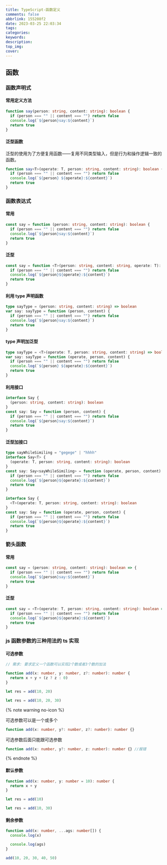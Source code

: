 ```yaml
---
title: TypeScript-函数定义
comments: false
abbrlink: 155208f2
date: 2023-03-25 22:03:34
tags:
categories:
keywords:
description:
top_img:
cover:
---
```


## 函数

### 函数声明式

#### 常用定义方法

```typescript
function say(person: string, content: string): boolean {
  if (person === "" || content === "") return false
  console.log(`${person}say:${content}`)
  return true
}
```

#### 泛型函数

泛型的使用为了方便复用函数——复用不同类型输入，但是行为和操作逻辑一致的函数。

```typescript
function say<T>(operate: T, person: string, content: string): boolean {
  if (person === "" || content === "") return false
  console.log(`${person} ${operate}:${content}`)
  return true
}
```

### 函数表达式

#### 常用

```typescript
const say = function (person: string, content: string): boolean {
  if (person === "" || content === "") return false
  console.log(`${person}say:${content}`)
  return true
}
```

#### 泛型

```typescript
const say = function <T>(person: string, content: string, operate: T): boolean {
  if (person === "" || content === "") return false
  console.log(`${person}${operate}:${content}`)
  return true
}
```

#### 利用 type 声明函数

```typescript
type sayType = (person: string, content: string) => boolean
var say: sayType = function (person, content) {
  if (person === "" || content === "") return false
  console.log(`${person}say:${content}`)
  return true
}
```

#### type 声明加泛型

```typescript
type sayType = <T>(operate: T, person: string, content: string) => boolean
var say: sayType = function (operate, person, content) {
  if (person === "" || content === "") return false
  console.log(`${person} ${operate}:${content}`)
  return true
}
```

#### 利用接口

```typescript
interface Say {
  (person: string, content: string): boolean
}
const say: Say = function (person, content) {
  if (person === "" || content === "") return false
  console.log(`${person}say:${content}`)
  return true
}
```

#### 泛型加接口

```typescript
type sayWhileSimiling = "gegege" | "hhhh"
interface Say<T> {
  (operate: T, person: string, content: string): boolean
}
const say: Say<sayWhileSimiling> = function (operate, person, content) {
  if (person === "" || content === "") return false
  console.log(`${person}${operate}:${content}`)
  return true
}
```

```typescript
interface Say {
  <T>(operate: T, person: string, content: string): boolean
}
const say: Say = function (operate, person, content) {
  if (person === "" || content === "") return false
  console.log(`${person}${operate}:${content}`)
  return true
}
```

### 箭头函数

#### 常用

```typescript
const say = (person: string, content: string): boolean => {
  if (person === "" || content === "") return false
  console.log(`${person}say:${content}`)
  return true
}
```

#### 泛型

```typescript
const say = <T>(operate: T, person: string, content: string): boolean => {
  if (person === "" || content === "") return false
  console.log(`${person}${operate}:${content}`)
  return true
}
```

### js 函数参数的三种用法的 ts 实现

#### 可选参数

```typescript
// 需求: 要求定义一个函数可以实现2个数或者3个数的加法

function add(x: number, y: number, z?: number): number {
  return x + y + (z ? z : 0)
}

let res = add(10, 20)

let res = add(10, 20, 30)
```

{% note warning no-icon %}

可选参数可以是一个或多个

```typescript
function add(x: number, y?: number, z?: number): number {}
```

可选参数后面只能跟可选参数

```typescript
function add(x: number, y?: number, z: number): number {} //报错
```

{% endnote %}

#### 默认参数

```typescript
function add(x: number, y: number = 10): number {
  return x + y
}

let res = add(10)

let res = add(10, 30)
```

#### 剩余参数

```typescript
function add(x: number, ...ags: number[]) {
  console.log(x)

  console.log(ags)
}

add(10, 20, 30, 40, 50)
```
